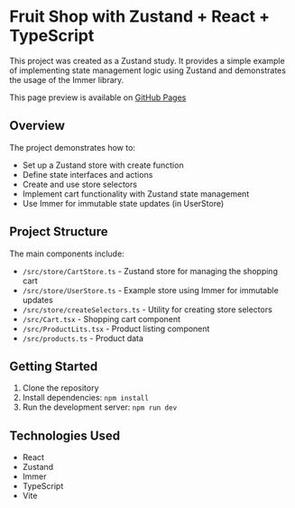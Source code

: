 # Fruit Shop with Zustand + React + TypeScript

This project was created as a Zustand study. It provides a simple example of
implementing state management logic using Zustand and demonstrates the usage of
the Immer library.

This page preview is available on [GitHub Pages]()

## Overview

The project demonstrates how to:

- Set up a Zustand store with create function
- Define state interfaces and actions
- Create and use store selectors
- Implement cart functionality with Zustand state management
- Use Immer for immutable state updates (in UserStore)

## Project Structure

The main components include:

- `/src/store/CartStore.ts` - Zustand store for managing the shopping cart
- `/src/store/UserStore.ts` - Example store using Immer for immutable updates
- `/src/store/createSelectors.ts` - Utility for creating store selectors
- `/src/Cart.tsx` - Shopping cart component
- `/src/ProductLits.tsx` - Product listing component
- `/src/products.ts` - Product data

## Getting Started

1. Clone the repository
2. Install dependencies: `npm install`
3. Run the development server: `npm run dev`

## Technologies Used

- React
- Zustand
- Immer
- TypeScript
- Vite
